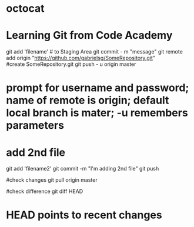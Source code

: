 # octocat
# Learning Git from Code Academy
git add 'filename' # to Staging Area
git commit - m "message"
git remote add origin "https://github.com/gabrielsg/SomeRepository.git"  
#create SomeRepository.git
git push - u origin master 
# prompt for username and password; name of remote is origin; default local branch is mater; -u remembers parameters

# add 2nd file
git add 'filename2'
git commit -m "I'm adding 2nd file"
git push

#check changes
git pull origin master

#check difference
git diff HEAD 
# HEAD points to recent changes
